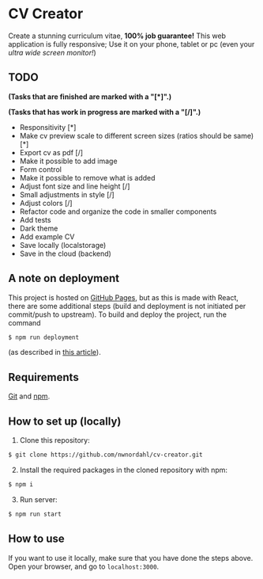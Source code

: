 # CV Creator

Create a stunning curriculum vitae, **100% job guarantee!**
This web application is fully responsive; Use it on your phone, tablet or pc (even your *ultra wide screen monitor!*)

## TODO

**(Tasks that are finished are marked with a "[*]".)**

**(Tasks that has work in progress are marked with a "[/]".)**

- Responsitivity [*]
- Make cv preview scale to different screen sizes (ratios should be same) [*]
- Export cv as pdf [/]
- Make it possible to add image
- Form control
- Make it possible to remove what is added
- Adjust font size and line height [/]
- Small adjustments in style [/]
- Adjust colors [/]
- Refactor code and organize the code in smaller components
- Add tests
- Dark theme
- Add example CV
- Save locally (localstorage)
- Save in the cloud (backend)

## A note on deployment
This project is hosted on [GitHub Pages](https://pages.github.com/), but as this is made with React,
there are some additional steps (build and deployment is not initiated per commit/push to upstream). To build and deploy the project, run the command

```bash
$ npm run deployment
```

(as described in [this article](https://medium.com/@isharamalaviarachchi/how-to-deploy-your-react-app-into-github-pages-b2c96292b18e)).

## Requirements

[Git](https://git-scm.com/) and [npm](https://npm.community/).

## How to set up (locally)

1. Clone this repository:

```bash
$ git clone https://github.com/nwnordahl/cv-creator.git
```

2. Install the required packages in the cloned repository with npm:

```bash
$ npm i
```

3. Run server:

```bash
$ npm run start
```

## How to use

If you want to use it locally, make sure that you have done the steps above. Open your browser, and go to `localhost:3000`.
